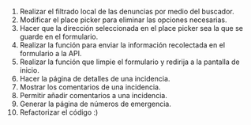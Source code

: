 1. Realizar el filtrado local de las denuncias por medio del buscador.
2. Modificar el place picker para eliminar las opciones necesarias.
3. Hacer que la dirección seleccionada en el place picker sea la que se guarde en el formulario.
4. Realizar la función para enviar la información recolectada en el formulario a la API.
5. Realizar la función que limpie el formulario y redirija a la pantalla de inicio.
6. Hacer la página de detalles de una incidencia.
7. Mostrar los comentarios de una incidencia.
8. Permitir añadir comentarios a una incidencia.
9. Generar la página de números de emergencia.
10. Refactorizar el código :)
